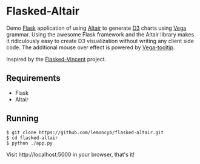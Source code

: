 # Flasked-Altair
Demo [Flask](http://flask.pocoo.org) application of using [Altair](https://altair-viz.github.io/index.html) to generate [D3](https://d3js.org) charts using [Vega](https://vega.github.io/vega/) grammar. Using the awesome Flask framework and the Altair library makes it ridiculously easy to create D3 visualization without writing any client side code. The additional mouse over effect is powered by [Vega-tooltip](https://github.com/vega/vega-tooltip).

Inspired by the [Flasked-Vincent](https://github.com/iiSeymour/flasked-vincent) project.

## Requirements

- Flask
- Altair

## Running

```
$ git clone https://github.com/lemoncyb/flasked-altair.git
$ cd flasked-altair
$ python ./app.py
```
Visit http://localhost:5000 in your browser, that's it!

